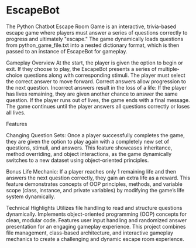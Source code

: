 # EscapeBot
The Python Chatbot Escape Room Game is an interactive, trivia-based escape game where players must answer a series of questions correctly to progress and ultimately "escape." The game dynamically loads questions from python_game_file.txt into a nested dictionary format, which is then passed to an instance of EscapeBot for gameplay.

Gameplay Overview
At the start, the player is given the option to begin or exit. If they choose to play, the EscapeBot presents a series of multiple-choice questions along with corresponding stimuli. The player must select the correct answer to move forward.
Correct answers allow progression to the next question.
Incorrect answers result in the loss of a life:
If the player has lives remaining, they are given another chance to answer the same question.
If the player runs out of lives, the game ends with a final message.
The game continues until the player answers all questions correctly or loses all lives.

Features

Changing Question Sets:
Once a player successfully completes the game, they are given the option to play again with a completely new set of questions, stimuli, and answers.
This feature showcases inheritance, method overriding, and object interactions, as the game dynamically switches to a new dataset using object-oriented principles.

Bonus Life Mechanic:
If a player reaches only 1 remaining life and then answers the next question correctly, they gain an extra life as a reward.
This feature demonstrates concepts of OOP principles, methods, and variable scope (class, instance, and private variables) by modifying the game’s life system dynamically.

Technical Highlights
Utilizes file handling to read and structure questions dynamically.
Implements object-oriented programming (OOP) concepts for clean, modular code.
Features user input handling and randomized answer presentation for an engaging gameplay experience.
This project combines file management, class-based architecture, and interactive gameplay mechanics to create a challenging and dynamic escape room experience.
